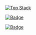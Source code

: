 
<!--
**younahshin-dev/younahshin-dev** is a ✨ _special_ ✨ repository because its `README.md` (this file) appears on your GitHub profile.

Here are some ideas to get you started:

- 🔭 I’m currently working on ...
- 🌱 I’m currently learning ...
- 👯 I’m looking to collaborate on ...
- 🤔 I’m looking for help with ...
- 💬 Ask me about ...
- 📫 How to reach me: ..
- 😄 Pronouns: ...
- ⚡ Fun fact: ...
-->
[![Top Stack](https://widget.realdeveloper.pro/api/top?stack=JavaScript,Oracle,React)](https://github.com/younahshin-dev)

[![Badge](https://widget.realdeveloper.pro/api/badge?title=Languages%20and%20Framework"&badges=JavaScript,React,Redux,jQuery,Java,spring)](https://github.com/younahshin-dev)

[![Badge](https://widget.realdeveloper.pro/api/badge?title=Database%20and%20DevOps&badges=MySQL,Git,GitHub,Bitbucket)](https://github.com/younahshin-dev)

<!--[![Repository Card](https://widget.realdeveloper.pro/api/card?user=kijepark&repo=adserver-tutorial)](https://github.com/kijepark/adserver-tutorial)  -->
